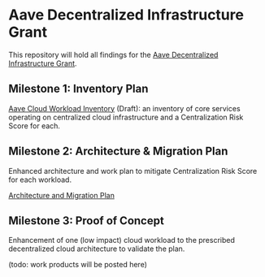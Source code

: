 # Aave Decentralized Infrastructure Grant
 This repository will hold all findings for the [Aave Decentralized Infrastructure Grant](https://docs.google.com/document/d/1QtThIW7iLq9_M2VeF5nW8ks77j3cMyR2CeWLiBuNMv4/edit?usp=sharing).

## Milestone 1: Inventory Plan
 
 [Aave Cloud Workload Inventory](https://docs.google.com/spreadsheets/d/1esom0DIDzEMOJR3puAHIi0CfxLHFpHhfApMMKVuMiJE/edit?usp=sharing) (Draft): an inventory of core services operating on centralized cloud infrastructure and a Centralization Risk Score for each.
  

## Milestone 2: Architecture & Migration Plan
 
 Enhanced architecture and work plan to mitigate Centralization Risk Score for each workload.

[Architecture and Migration Plan](https://docs.google.com/document/d/1zudCtnGfHeNioUu3rh0SfNr17sA5a8AyadX-cpABQSI/edit#bookmark=id.fwwlsffbmt46)

 
## Milestone 3: Proof of Concept
 
 Enhancement of one (low impact) cloud workload to the prescribed decentralized cloud architecture to validate the plan.
 
 (todo: work products will be posted here)
 
 
